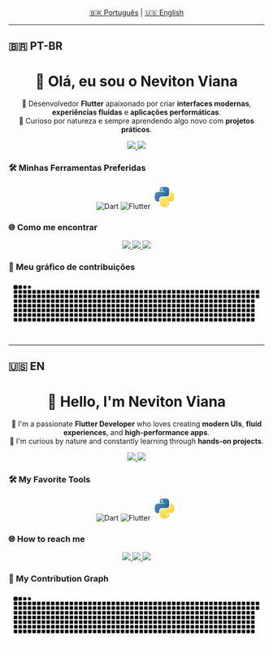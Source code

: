 
<p align="center">
  <a href="#pt-br-">🇧🇷 Português</a> | <a href="#en-">🇺🇸 English</a>
</p>


---

## 🇧🇷 PT-BR

<h1 id="pt-br-" align="center">👋 Olá, eu sou o Neviton Viana</h1>

<p align="center">
  🚀 Desenvolvedor <strong>Flutter</strong> apaixonado por criar <strong>interfaces modernas</strong>, <strong>experiências fluidas</strong> e <strong>aplicações performáticas</strong>.
  <br/>
  🧠 Curioso por natureza e sempre aprendendo algo novo com <strong>projetos práticos</strong>.
</p>

<div align="center">
  <a href="https://github.com/nevitonviana">
    <img height="180em" src="https://github-readme-stats.vercel.app/api?username=nevitonviana&show_icons=true&theme=dracula&include_all_commits=true&count_private=true"/>
    <img height="180em" src="https://github-readme-stats.vercel.app/api/top-langs/?username=nevitonviana&layout=compact&langs_count=7&theme=dracula"/>
  </a>
</div>

### 🛠️ Minhas Ferramentas Preferidas
<p align="center">
  <img src="https://img.icons8.com/color/48/000000/dart.png" alt="Dart"/>
  <img src="https://img.icons8.com/color/48/000000/flutter.png" alt="Flutter"/>
  <img src="https://raw.githubusercontent.com/devicons/devicon/master/icons/python/python-original.svg" width="48" height="48" alt="Python"/>
</p>

### 🌐 Como me encontrar
<p align="center">
  <a href="https://discord.gg/5958" target="_blank">
    <img src="https://img.shields.io/badge/Discord-5865F2?style=for-the-badge&logo=discord&logoColor=white"/>
  </a>
  <a href="mailto:nevitonviana1@hotmail.com" target="_blank">
    <img src="https://img.shields.io/badge/-Email-%23333?style=for-the-badge&logo=gmail&logoColor=white"/>
  </a>
  <a href="https://www.linkedin.com/in/neviton-viana-a996a931" target="_blank">
    <img src="https://img.shields.io/badge/-LinkedIn-0A66C2?style=for-the-badge&logo=linkedin&logoColor=white"/>
  </a>
</p>

### 🐍 Meu gráfico de contribuições
<p align="center">
  <img src="https://raw.githubusercontent.com/nevitonviana/nevitonviana/output/github-contribution-grid-snake.svg" alt="snake animation"/>
</p>

---

## 🇺🇸 EN

<h1 id="en-" align="center">👋 Hello, I'm Neviton Viana</h1>

<p align="center">
  🚀 I'm a passionate <strong>Flutter Developer</strong> who loves creating <strong>modern UIs</strong>, <strong>fluid experiences</strong>, and <strong>high-performance apps</strong>.
  <br/>
  🧠 I'm curious by nature and constantly learning through <strong>hands-on projects</strong>.
</p>

<div align="center">
  <a href="https://github.com/nevitonviana">
    <img height="180em" src="https://github-readme-stats.vercel.app/api?username=nevitonviana&show_icons=true&theme=dracula&include_all_commits=true&count_private=true"/>
    <img height="180em" src="https://github-readme-stats.vercel.app/api/top-langs/?username=nevitonviana&layout=compact&langs_count=7&theme=dracula"/>
  </a>
</div>

### 🛠️ My Favorite Tools
<p align="center">
  <img src="https://img.icons8.com/color/48/000000/dart.png" alt="Dart"/>
  <img src="https://img.icons8.com/color/48/000000/flutter.png" alt="Flutter"/>
  <img src="https://raw.githubusercontent.com/devicons/devicon/master/icons/python/python-original.svg" width="48" height="48" alt="Python"/>
</p>

### 🌐 How to reach me
<p align="center">
  <a href="https://discord.gg/5958" target="_blank">
    <img src="https://img.shields.io/badge/Discord-5865F2?style=for-the-badge&logo=discord&logoColor=white"/>
  </a>
  <a href="mailto:nevitonviana1@hotmail.com" target="_blank">
    <img src="https://img.shields.io/badge/-Email-%23333?style=for-the-badge&logo=gmail&logoColor=white"/>
  </a>
  <a href="https://www.linkedin.com/in/neviton-viana-a996a931" target="_blank">
    <img src="https://img.shields.io/badge/-LinkedIn-0A66C2?style=for-the-badge&logo=linkedin&logoColor=white"/>
  </a>
</p>

### 🐍 My Contribution Graph
<p align="center">
  <img src="https://raw.githubusercontent.com/nevitonviana/nevitonviana/output/github-contribution-grid-snake.svg" alt="snake animation"/>
</p>
